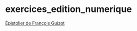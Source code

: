 # exercices_edition_numerique


[Épistolier de François Guizot](https://historian.digital/exercices_edition_numerique/)